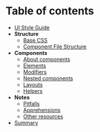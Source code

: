 # Table of contents

- [UI Style Guide](../README.md)
- **Structure**
  - [Base CSS](base-css.md)
  - [Component File Structure](component-file-structure.md)
- **Components**
  - [About components](components.md)
  - [Elements](elements.md)
  - [Modifiers](modifiers.md)
  - [Nested components](nested-components.md)
  - [Layouts](layouts.md)
  - [Helpers](helpers.md)
- **Notes**
  - [Pitfalls](pitfalls.md)
  - [Apprehensions](apprehensions.md)
  - [Other resources](other-resources.md)
- [Summary](summary.md)
